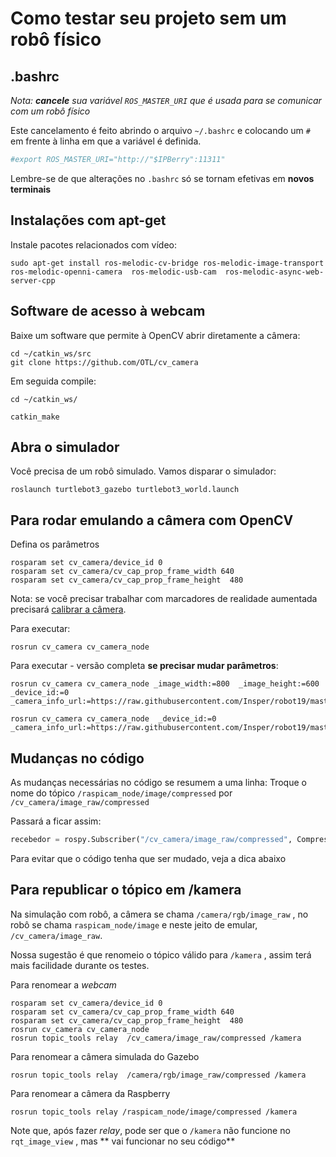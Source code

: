 # Como testar seu projeto sem um robô físico

## .bashrc

*Nota: **cancele** sua variável `ROS_MASTER_URI` que é usada para se comunicar com um robô físico* 

Este cancelamento é feito abrindo o arquivo `~/.bashrc` e colocando um `#` em frente à linha em que a variável é definida.

```bash
#export ROS_MASTER_URI="http://"$IPBerry":11311"
```
Lembre-se de que alterações no `.bashrc` só se tornam efetivas em **novos terminais**

## Instalações com apt-get

Instale pacotes relacionados com vídeo:

	sudo apt-get install ros-melodic-cv-bridge ros-melodic-image-transport ros-melodic-openni-camera  ros-melodic-usb-cam  ros-melodic-async-web-server-cpp

## Software de acesso à webcam

Baixe um software que permite à OpenCV abrir diretamente a câmera:

	cd ~/catkin_ws/src
	git clone https://github.com/OTL/cv_camera

Em seguida compile:

	cd ~/catkin_ws/

	catkin_make

## Abra o simulador

Você precisa de um robô simulado. Vamos disparar o simulador:

	roslaunch turtlebot3_gazebo turtlebot3_world.launch 


## Para rodar emulando a câmera com OpenCV

Defina os parâmetros

	rosparam set cv_camera/device_id 0
	rosparam set cv_camera/cv_cap_prop_frame_width 640
	rosparam set cv_camera/cv_cap_prop_frame_height  480


Nota: se você precisar trabalhar com marcadores de realidade aumentada precisará [calibrar a câmera](calibrar_camera.md).


Para executar:

	rosrun cv_camera cv_camera_node


Para executar -  versão completa **se precisar mudar parâmetros**:

	rosrun cv_camera cv_camera_node _image_width:=800  _image_height:=600 _device_id:=0 _camera_info_url:=https://raw.githubusercontent.com/Insper/robot19/master/guides/head_camera.yaml

	rosrun cv_camera cv_camera_node  _device_id:=0 _camera_info_url:=https://raw.githubusercontent.com/Insper/robot19/master/guides/head_camera.yaml


## Mudanças no código

As mudanças necessárias no código se resumem a uma linha: Troque o nome do tópico `/raspicam_node/image/compressed` por `/cv_camera/image_raw/compressed`

Passará a ficar assim:

```python
recebedor = rospy.Subscriber("/cv_camera/image_raw/compressed", CompressedImage, roda_todo_frame, queue_size=1, buff_size = 2**24)
```

Para evitar que o código tenha que ser mudado, veja a dica abaixo


## Para republicar o tópico em /kamera

Na simulação com robô, a câmera se chama `/camera/rgb/image_raw` , no robô se chama `raspicam_node/image`  e neste jeito de emular, `/cv_camera/image_raw`.

Nossa sugestão é que renomeio o tópico válido para `/kamera` , assim terá mais facilidade durante os testes.

Para renomear a *webcam*

	rosparam set cv_camera/device_id 0
	rosparam set cv_camera/cv_cap_prop_frame_width 640
	rosparam set cv_camera/cv_cap_prop_frame_height  480
	rosrun cv_camera cv_camera_node
	rosrun topic_tools relay  /cv_camera/image_raw/compressed /kamera

Para renomear a câmera simulada do Gazebo

	rosrun topic_tools relay  /camera/rgb/image_raw/compressed /kamera

Para renomear a câmera da Raspberry

	rosrun topic_tools relay /raspicam_node/image/compressed /kamera

Note que, após fazer *relay*, pode ser que o `/kamera` não funcione no `rqt_image_view` , mas ** vai funcionar no seu código**





